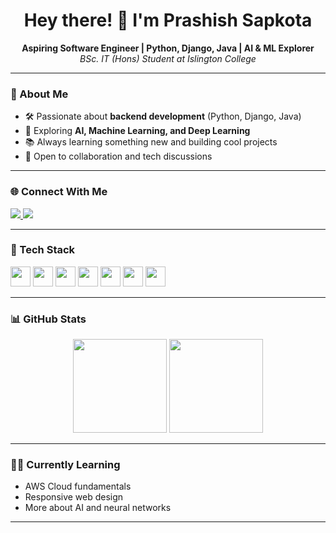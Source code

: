 <h1 align="center">Hey there! 👋 I'm Prashish Sapkota</h1>

<p align="center">
  <b>Aspiring Software Engineer | Python, Django, Java | AI & ML Explorer</b><br>
  <i>BSc. IT (Hons) Student at Islington College</i>
</p>

---

### 🚀 About Me

- 🛠️ Passionate about **backend development** (Python, Django, Java)
- 🤖 Exploring **AI, Machine Learning, and Deep Learning**
- 📚 Always learning something new and building cool projects
- 💬 Open to collaboration and tech discussions

---

### 🌐 Connect With Me

<p>
  <a href="https://www.linkedin.com/in/prashish-sapkota-583ab12b8" target="_blank">
    <img src="https://img.shields.io/badge/LinkedIn-0A66C2?style=flat&logo=linkedin&logoColor=white"/>
  </a>
  <a href="mailto:your.email@gmail.com">
    <img src="https://img.shields.io/badge/Email-D14836?style=flat&logo=gmail&logoColor=white"/>
  </a>
</p>

---

### 🧰 Tech Stack

<p>
  <img src="https://cdn.jsdelivr.net/gh/devicons/devicon/icons/python/python-original.svg" height="32" />
  <img src="https://cdn.jsdelivr.net/gh/devicons/devicon/icons/django/django-plain.svg" height="32" />
  <img src="https://cdn.jsdelivr.net/gh/devicons/devicon/icons/java/java-original.svg" height="32" />
  <img src="https://cdn.jsdelivr.net/gh/devicons/devicon/icons/mysql/mysql-original.svg" height="32" />
  <img src="https://cdn.jsdelivr.net/gh/devicons/devicon/icons/html5/html5-original.svg" height="32" />
  <img src="https://cdn.jsdelivr.net/gh/devicons/devicon/icons/css3/css3-original.svg" height="32" />
  <img src="https://cdn.jsdelivr.net/gh/devicons/devicon/icons/javascript/javascript-original.svg" height="32" />
</p>

---

### 📊 GitHub Stats

<p align="center">
  <img src="https://github-readme-stats.vercel.app/api?username=prashishhh&show_icons=true&theme=radical" height="150"/>
  <img src="https://github-readme-stats.vercel.app/api/top-langs/?username=prashishhh&layout=compact&theme=radical" height="150"/>
</p>

---

### 🧑‍💻 Currently Learning

- AWS Cloud fundamentals
- Responsive web design
- More about AI and neural networks

---
